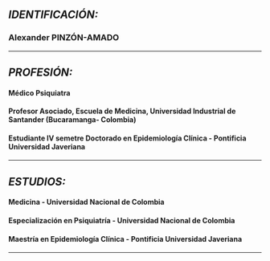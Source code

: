 ## **_IDENTIFICACIÓN:_**
### Alexander **PINZÓN-AMADO**
>
_____
>
## **_PROFESIÓN:_**
#### Médico Psiquiatra
#### Profesor Asociado, Escuela de Medicina, Universidad Industrial de Santander (Bucaramanga- Colombia)
#### Estudiante IV semetre Doctorado en Epidemiología Clínica - Pontificia Universidad Javeriana
>
____
>
## **_ESTUDIOS:_**
#### Medicina - Universidad Nacional de Colombia
#### Especialización en Psiquiatría - Universidad Nacional de Colombia
#### Maestría en Epidemiología Clínica - Pontificia Universidad Javeriana
___
